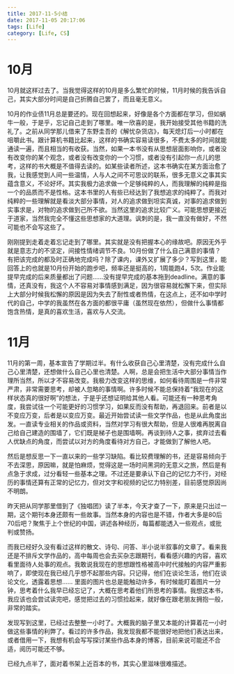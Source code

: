 ```yaml
---
title: 2017-11-5小结
date: 2017-11-05 20:17:06
tags: [Life]
category: [Life, CS]
---
```


# 10月

10月就这样过去了。当我觉得这样的10月是多么繁忙的时候，11月时候的我告诉自己，其实大部分时间是自己折腾自己罢了，而且毫无意义。

<!-- more -->

10月的作业债11月总是要还的。现在回想起来，好像是各个方面都在学习，但如蜗牛一般，于是乎，忘记自己走到了哪里。唯一欣喜的是，我开始接受其他书籍的洗礼了。之前从同学那儿借来了东野圭吾的《解忧杂货店》，每天熄灯后一小时都在咀嚼此书。跟计算机书籍比起来，这样的书确实容易读很多，不费太多的时间就能通读一遍，而且相当的有收获。当然，如果一本书没有从思想层面影响你，或者没有改变你的某个观念，或者没有改变你的一个习惯，或者没有引起你一点儿的思考，这样的书大概是不值得去读的。如某些读者所述，这本书确实在某方面治愈了我，让我感觉到人间一些温情，人与人之间不可思议的联系，很多无意义之事其实蕴含意义，不论好坏。其实我极力追求做一个足够纯粹的人，而我理解的纯粹是指一个的品质而不是性格。这本书里的人有些已经达到了我想追求的纯粹了。而我对纯粹的一些理解就是看淡大部分事情，对人的追求做到坦实真诚，对事的追求做到实事求是，对物的追求做到己所不欲。当然这里的追求比较广义。可能思想更接近于道家，当然我完全不懂这些思想家的大道理。讽刺的是，我一直没有做好，不然可能也不会写这些了。

刚刚提到走着走着忘记走到了哪里。其实就是没有把握本心的缘故吧。原因无外乎就是意志力的不坚定，间接性情绪调节不良。10月份做了什么自己满意的事情？有把该完成的都及时正确地完成吗？除了课内，课外又扩展了多少？写到这里，能回答上的也就是10月份开始的跑步吧，频率还是挺高的，1周能跑4，5次。作业能提早完成的后来质量都出了问题……没有提早完成的基本拖到deadline。满意的事情，还真没有，我这个人不容易对事情感到满足，因为很容易就松懈下来，但实际上大部分时候我松懈的原因是因为失去了耐性或者热情，在这点上，还不如中学时代的自己，中学的我虽然在各方面的都很平庸（虽然现在依然），但做什么事情都饱含热情，是真的喜欢生活，喜欢与人交流。

# 11月

11月的第一周，基本宣告了学期过半。有什么收获自己心里清楚，没有完成什么自己心里清楚，还想做什么自己心里也清楚。人啊，总是会把生活中大部分事情当作理所当然，所以才不容易改变。我极力改变这样的思维，如何看待周围是一件非常严肃，非常需要思考，却被人忽略的事情啊。许多时候不能总保持着“我现在的这样状态真的很好啊”的想法，于是乎还想证明给其他人看。可能还有一种思考角度，我尝试往一个可能更好的习惯学习，如果反而没有帮助，再退回来。前者是以不变应万变，后者是以变应万变。最近开始尝试读一些文学作品，也是从此角度出发。一直读专业相关的作品或资料，当然对学习有很大帮助，但是人很难再脱离自己给自己建造的围墙了，它们既是梯子也是围墙啊。再谈到待人之事，摈弃过去看人优缺点的角度，而尝试以对方的角度看待对方自己，才能做到了解他人吧。

然后是想反思一下一直以来的一些学习缺陷。看比较费理解的书，还是容易倾向于不去深思，原因嘛，就是怕麻烦，觉得这是一场时间黑洞的无意义之旅，然后是有点急于求成，过分看轻一些基本之理。不过还是要承认下自己的记忆力不行，对经历的事情还算有正常的记忆力，但对文字和视频的记忆力特别差，目前感觉原因尚不明朗。

昨天把从同学那里借到了《独唱团》读了半本，今天才查了一下，原来是只出过一期，这个期刊本身还颇有一些故事。当然本身的内容也是不错，作者大多是80后70后吧？聚焦于上个世纪的中国，讲述各种经历，每篇都能透入一些观点，或批判或赞扬。

而我已经好久没有看过这样的散文、诗句、问答、半小说半叙事的文章了。看来我还是不排斥文学作品的，高中每周也会去买杂志跟期刊，看看感兴趣的内容，喜欢看里面待人处事的观点。我敢说我现在的思想跟性格被高中时代接触的内容严重影响了，即使现在我已经几乎想不起那些内容。只记得，他们在谈论生活，他们在谈论文化，透露着思想…… 里面的图片也总是能触动许多，有时候能盯着图片一分钟，思考着什么我早已经忘记了，大概在思考着他们所思考的事情。我想这本书，我应该也会尝试读完吧，感觉把过去的习惯捡起来，就好像在跟老朋友拥抱一般，非常的踏实。

发现写到这里，已经过去整整一小时了。大概我的脑子里又本能的计算着花一小时做这些事情的利弊了。看过的许多作品，我发现我都不能很好地把他们表达出来，或者借用一下，我想有机会写写探讨某些作品本身的博客，目前来说可能还不合适，阅历可能还不够。

已经九点半了，面对着书架上近百本的书，其实心里滋味很难描述。